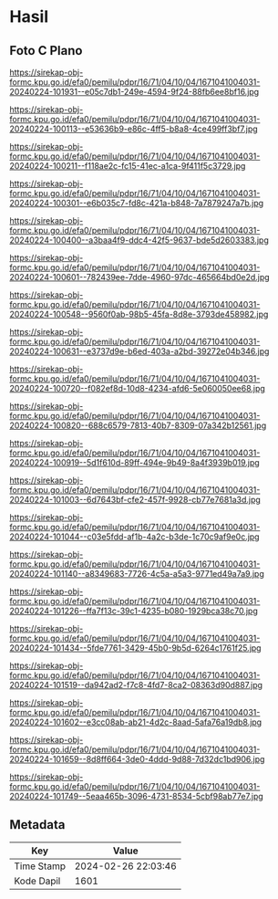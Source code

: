 # Hasil

## Foto C Plano

https://sirekap-obj-formc.kpu.go.id/efa0/pemilu/pdpr/16/71/04/10/04/1671041004031-20240224-101931--e05c7db1-249e-4594-9f24-88fb6ee8bf16.jpg

https://sirekap-obj-formc.kpu.go.id/efa0/pemilu/pdpr/16/71/04/10/04/1671041004031-20240224-100113--e53636b9-e86c-4ff5-b8a8-4ce499ff3bf7.jpg

https://sirekap-obj-formc.kpu.go.id/efa0/pemilu/pdpr/16/71/04/10/04/1671041004031-20240224-100211--f118ae2c-fc15-41ec-a1ca-9f411f5c3729.jpg

https://sirekap-obj-formc.kpu.go.id/efa0/pemilu/pdpr/16/71/04/10/04/1671041004031-20240224-100301--e6b035c7-fd8c-421a-b848-7a7879247a7b.jpg

https://sirekap-obj-formc.kpu.go.id/efa0/pemilu/pdpr/16/71/04/10/04/1671041004031-20240224-100400--a3baa4f9-ddc4-42f5-9637-bde5d2603383.jpg

https://sirekap-obj-formc.kpu.go.id/efa0/pemilu/pdpr/16/71/04/10/04/1671041004031-20240224-100601--782439ee-7dde-4960-97dc-465664bd0e2d.jpg

https://sirekap-obj-formc.kpu.go.id/efa0/pemilu/pdpr/16/71/04/10/04/1671041004031-20240224-100548--9560f0ab-98b5-45fa-8d8e-3793de458982.jpg

https://sirekap-obj-formc.kpu.go.id/efa0/pemilu/pdpr/16/71/04/10/04/1671041004031-20240224-100631--e3737d9e-b6ed-403a-a2bd-39272e04b346.jpg

https://sirekap-obj-formc.kpu.go.id/efa0/pemilu/pdpr/16/71/04/10/04/1671041004031-20240224-100720--f082ef8d-10d8-4234-afd6-5e060050ee68.jpg

https://sirekap-obj-formc.kpu.go.id/efa0/pemilu/pdpr/16/71/04/10/04/1671041004031-20240224-100820--688c6579-7813-40b7-8309-07a342b12561.jpg

https://sirekap-obj-formc.kpu.go.id/efa0/pemilu/pdpr/16/71/04/10/04/1671041004031-20240224-100919--5d1f610d-89ff-494e-9b49-8a4f3939b019.jpg

https://sirekap-obj-formc.kpu.go.id/efa0/pemilu/pdpr/16/71/04/10/04/1671041004031-20240224-101003--6d7643bf-cfe2-457f-9928-cb77e7681a3d.jpg

https://sirekap-obj-formc.kpu.go.id/efa0/pemilu/pdpr/16/71/04/10/04/1671041004031-20240224-101044--c03e5fdd-af1b-4a2c-b3de-1c70c9af9e0c.jpg

https://sirekap-obj-formc.kpu.go.id/efa0/pemilu/pdpr/16/71/04/10/04/1671041004031-20240224-101140--a8349683-7726-4c5a-a5a3-9771ed49a7a9.jpg

https://sirekap-obj-formc.kpu.go.id/efa0/pemilu/pdpr/16/71/04/10/04/1671041004031-20240224-101226--ffa7f13c-39c1-4235-b080-1929bca38c70.jpg

https://sirekap-obj-formc.kpu.go.id/efa0/pemilu/pdpr/16/71/04/10/04/1671041004031-20240224-101434--5fde7761-3429-45b0-9b5d-6264c1761f25.jpg

https://sirekap-obj-formc.kpu.go.id/efa0/pemilu/pdpr/16/71/04/10/04/1671041004031-20240224-101519--da942ad2-f7c8-4fd7-8ca2-08363d90d887.jpg

https://sirekap-obj-formc.kpu.go.id/efa0/pemilu/pdpr/16/71/04/10/04/1671041004031-20240224-101602--e3cc08ab-ab21-4d2c-8aad-5afa76a19db8.jpg

https://sirekap-obj-formc.kpu.go.id/efa0/pemilu/pdpr/16/71/04/10/04/1671041004031-20240224-101659--8d8ff664-3de0-4ddd-9d88-7d32dc1bd906.jpg

https://sirekap-obj-formc.kpu.go.id/efa0/pemilu/pdpr/16/71/04/10/04/1671041004031-20240224-101749--5eaa465b-3096-4731-8534-5cbf98ab77e7.jpg


## Metadata

| Key        | Value               |
| ---------- | ------------------- |
| Time Stamp | 2024-02-26 22:03:46 |
| Kode Dapil | 1601                |




